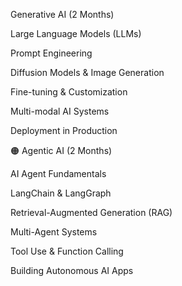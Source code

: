 Generative AI (2 Months)

Large Language Models (LLMs)

Prompt Engineering

Diffusion Models & Image Generation

Fine-tuning & Customization

Multi-modal AI Systems

Deployment in Production

🟠 Agentic AI (2 Months)

AI Agent Fundamentals

LangChain & LangGraph

Retrieval-Augmented Generation (RAG)

Multi-Agent Systems

Tool Use & Function Calling

Building Autonomous AI Apps
